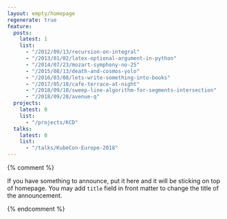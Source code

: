 ```yaml
---
layout: empty/homepage
regenerate: true
feature:
  posts:
    latest: 1
    list:
      - "/2012/09/13/recursion-on-integral"
      - "/2013/01/02/latex-optional-argument-in-python"
      - "/2014/07/23/mozart-symphony-no-25"
      - "/2015/08/13/death-and-cosmos-yolo"
      - "/2016/03/08/lets-write-something-into-books"
      - "/2017/05/18/cafe-terrace-at-night"
      - "/2018/09/18/sweep-line-algorithm-for-segments-intersection"
      - "/2018/09/28/avenue-q"
  projects:
    latest: 0
    list:
      - "/projects/KCD"
  talks:
    latest: 0
    list:
      - "/talks/KubeCon-Europe-2018"      
---
```


{% comment %}

If you have something to announce, put it here and it will be sticking on top of homepage. You may add `title` field in front matter to change the title of the announcement.


{% endcomment %}
